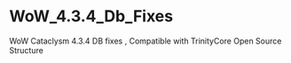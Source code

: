 WoW_4.3.4_Db_Fixes
==================

WoW Cataclysm 4.3.4 DB fixes , Compatible with TrinityCore Open Source Structure
